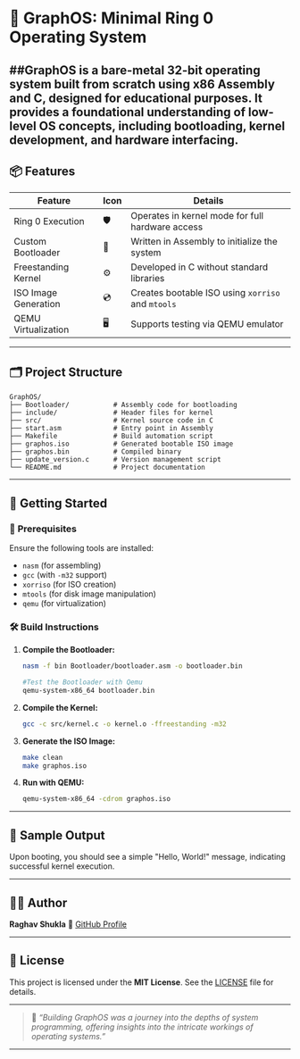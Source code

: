 # 🧠 **GraphOS: Minimal Ring 0 Operating System**

##**GraphOS** is a **bare-metal 32-bit operating system** built from scratch using **x86 Assembly** and **C**, designed for educational purposes. It provides a foundational understanding of low-level OS concepts, including bootloading, kernel development, and hardware interfacing.
---

## 📦 **Features**

| **Feature**          | **Icon** | **Details**                                       |
| -------------------- | -------- | ------------------------------------------------- |
| Ring 0 Execution     | 🛡️      | Operates in kernel mode for full hardware access  |
| Custom Bootloader    | 🧱       | Written in Assembly to initialize the system      |
| Freestanding Kernel  | ⚙️       | Developed in C without standard libraries         |
| ISO Image Generation | 💿       | Creates bootable ISO using `xorriso` and `mtools` |
| QEMU Virtualization  | 🖥️      | Supports testing via QEMU emulator                |

---

## 🗂️ **Project Structure**

```plaintext
GraphOS/
├── Bootloader/           # Assembly code for bootloading
├── include/              # Header files for kernel
├── src/                  # Kernel source code in C
├── start.asm             # Entry point in Assembly
├── Makefile              # Build automation script
├── graphos.iso           # Generated bootable ISO image
├── graphos.bin           # Compiled binary
├── update_version.c      # Version management script
└── README.md             # Project documentation
```

---

## 🚀 **Getting Started**

### 🔧 **Prerequisites**

Ensure the following tools are installed:

* `nasm` (for assembling)
* `gcc` (with `-m32` support)
* `xorriso` (for ISO creation)
* `mtools` (for disk image manipulation)
* `qemu` (for virtualization)

### 🛠️ **Build Instructions**

1. **Compile the Bootloader:**

   ```bash
   nasm -f bin Bootloader/bootloader.asm -o bootloader.bin

   #Test the Bootloader with Qemu
   qemu-system-x86_64 bootloader.bin
   ```

2. **Compile the Kernel:**

   ```bash
   gcc -c src/kernel.c -o kernel.o -ffreestanding -m32
   ```

3. **Generate the ISO Image:**

   ```bash
   make clean
   make graphos.iso
   ```

4. **Run with QEMU:**

   ```bash
   qemu-system-x86_64 -cdrom graphos.iso
   ```

---

## 🧪 **Sample Output**

Upon booting, you should see a simple "Hello, World!" message, indicating successful kernel execution.

---

## 👨‍💻 **Author**

**Raghav Shukla**
📌 [GitHub Profile](https://github.com/raghavshuklaofficial)

---

## 📄 **License**

This project is licensed under the **MIT License**. See the [LICENSE](LICENSE) file for details.

---

> 💬 *“Building GraphOS was a journey into the depths of system programming, offering insights into the intricate workings of operating systems.”*

---
